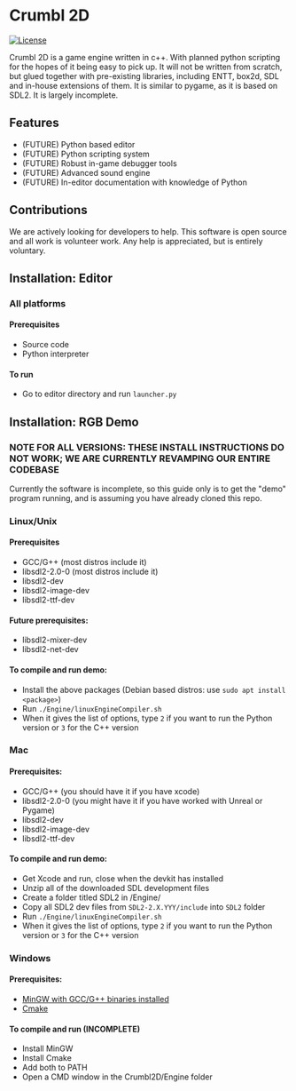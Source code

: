 # Crumbl 2D
[![License](https://img.shields.io/:license-gplv2-green.svg)](https://tldrlegal.com/license/gnu-general-public-license-v2)

Crumbl 2D is a game engine written in c++. With planned python scripting for the hopes of it being easy to pick up. It will not be written from scratch, but glued together with pre-existing libraries, including ENTT, box2d, SDL and in-house extensions of them. It is similar to pygame, as it is based on SDL2. It is largely incomplete.

## Features
- (FUTURE) Python based editor
- (FUTURE) Python scripting system
- (FUTURE) Robust in-game debugger tools
- (FUTURE) Advanced sound engine
- (FUTURE) In-editor documentation with knowledge of Python

## Contributions
We are actively looking for developers to help. This software is open source and all work is volunteer work. Any help is appreciated, but is entirely voluntary.

## Installation: Editor
### All platforms
#### Prerequisites
- Source code
- Python interpreter

#### To run
- Go to editor directory and run `launcher.py`

## Installation: RGB Demo
### NOTE FOR ALL VERSIONS: THESE INSTALL INSTRUCTIONS DO NOT WORK; WE ARE CURRENTLY REVAMPING OUR ENTIRE CODEBASE
Currently the software is incomplete, so this guide only is to get the "demo" program running, and is assuming you have already cloned this repo.

### Linux/Unix

#### Prerequisites
- GCC/G++ (most distros include it)
- libsdl2-2.0-0 (most distros include it)
- libsdl2-dev 
- libsdl2-image-dev
- libsdl2-ttf-dev
#### Future prerequisites:
- libsdl2-mixer-dev
- libsdl2-net-dev

#### To compile and run demo:
- Install the above packages (Debian based distros: use `sudo apt install <package>`)
- Run ``./Engine/linuxEngineCompiler.sh``
- When it gives the list of options, type `2` if you want to run the Python version or `3` for the C++ version

### Mac

#### Prerequisites:
- GCC/G++ (you should have it if you have xcode)
- libsdl2-2.0-0 (you might have it if you have worked with Unreal or Pygame)
- libsdl2-dev 
- libsdl2-image-dev
- libsdl2-ttf-dev

#### To compile and run demo:
- Get Xcode and run, close when the devkit has installed
- Unzip all of the downloaded SDL development files
- Create a folder titled SDL2 in /Engine/
- Copy all SDL2 dev files from `SDL2-2.X.YYY/include` into `SDL2` folder
- Run ``./Engine/linuxEngineCompiler.sh``
- When it gives the list of options, type `2` if you want to run the Python version or `3` for the C++ version

### Windows

#### Prerequisites:
- [MinGW with GCC/G++ binaries installed](https://sourceforge.net/projects/mingw/)
- [Cmake](https://cmake.org/install/?adlt=strict&toWww=1&redig=8767CF0C0A844B15BCEB347DA9D474AE)


#### To compile and run (INCOMPLETE)
- Install MinGW
- Install Cmake
- Add both to PATH
- Open a CMD window in the Crumbl2D/Engine folder
